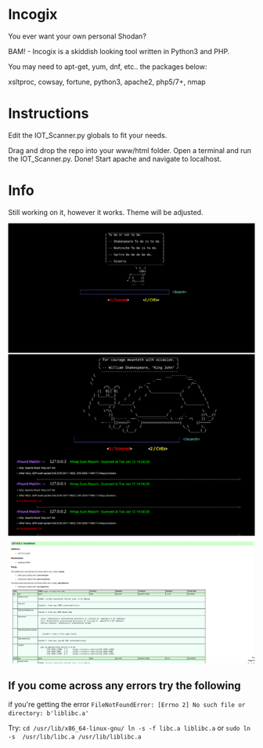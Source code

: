 # Incogix
You ever want your own personal Shodan?

BAM! - Incogix is a skiddish looking tool written in Python3 and PHP. 

You may need to apt-get, yum, dnf, etc.. the packages below: 

xsltproc, cowsay, fortune, python3, apache2, php5/7+, nmap

# Instructions

Edit the IOT_Scanner.py globals to fit your needs.

Drag and drop the repo into your www/html folder. Open a terminal and run the IOT_Scanner.py. Done!
Start apache and navigate to localhost.

# Info

Still working on it, however it works. Theme will be adjusted. 


![Alt text](https://github.com/X1pe0/Incogix/blob/main/images/Screenshot%20at%202021-01-12%2016-39-46.png "Image")
![Alt text](https://github.com/X1pe0/Incogix/blob/main/images/Screenshot%20at%202021-01-12%2016-40-15.png "Image")
![Alt text](https://github.com/X1pe0/Incogix/blob/main/images/Screenshot%20at%202021-01-12%2016-41-12.png "Image")

## If you come across any errors try the following

if you're getting the error `FileNotFoundError: [Errno 2] No such file or directory: b'liblibc.a'`

Try: `cd /usr/lib/x86_64-linux-gnu/
ln -s -f libc.a liblibc.a`
or `sudo ln -s  /usr/lib/libc.a /usr/lib/liblibc.a`

